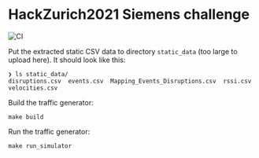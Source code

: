 # HackZurich2021 Siemens challenge

![CI](https://github.com/LesnyRumcajs/hackzurich2021/workflows/CI/badge.svg)

Put the extracted static CSV data to directory `static_data` (too large to upload here). It should look like this:
```
❯ ls static_data/
disruptions.csv  events.csv  Mapping_Events_Disruptions.csv  rssi.csv  velocities.csv
```

Build the traffic generator:
```
make build
```

Run the traffic generator:
```
make run_simulator
```
